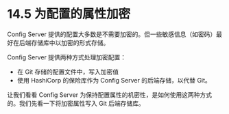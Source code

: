 # 14.5 为配置的属性加密

Config Server 提供的配置大多数是不需要加密的。但一些敏感信息（如密码）最好在后端存储库中以加密的形式存储。

Config Server 提供两种方式处理加密配置：

* 在 Git 存储的配置文件中，写入加密值
* 使用 HashiCorp 的保险库作为 Config Server 的后端存储，以代替 Git。

让我们看看 Config Server 为保持配置属性的机密性，是如何使用这两种方式的。我们先看一下将加密属性写入 Git 后端存储库。

